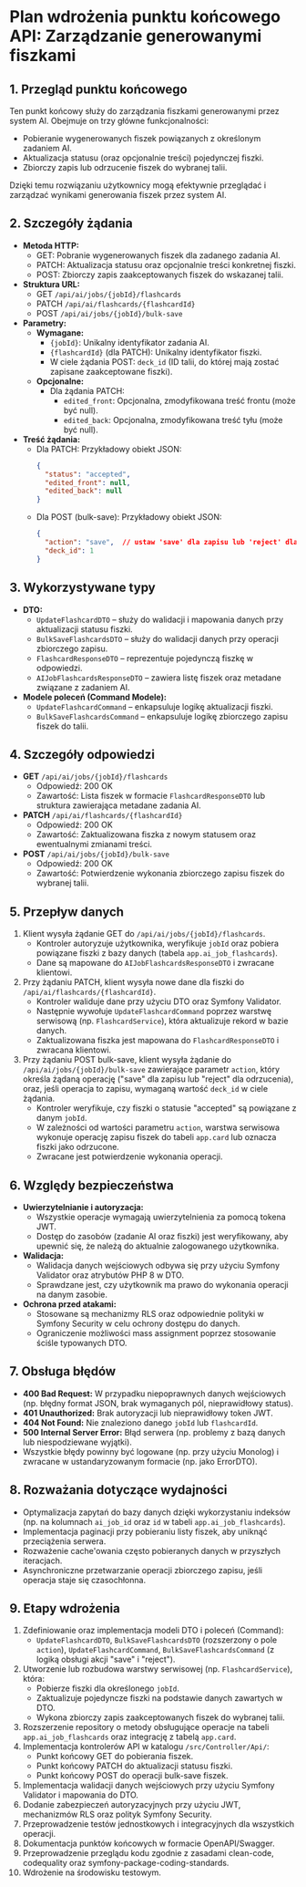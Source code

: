 # Plan wdrożenia punktu końcowego API: Zarządzanie generowanymi fiszkami

## 1. Przegląd punktu końcowego
Ten punkt końcowy służy do zarządzania fiszkami generowanymi przez system AI. Obejmuje on trzy główne funkcjonalności:
- Pobieranie wygenerowanych fiszek powiązanych z określonym zadaniem AI.
- Aktualizacja statusu (oraz opcjonalnie treści) pojedynczej fiszki.
- Zbiorczy zapis lub odrzucenie fiszek do wybranej talii.

Dzięki temu rozwiązaniu użytkownicy mogą efektywnie przeglądać i zarządzać wynikami generowania fiszek przez system AI.

## 2. Szczegóły żądania
- **Metoda HTTP:**
  - GET: Pobranie wygenerowanych fiszek dla zadanego zadania AI.
  - PATCH: Aktualizacja statusu oraz opcjonalnie treści konkretnej fiszki.
  - POST: Zbiorczy zapis zaakceptowanych fiszek do wskazanej talii.
- **Struktura URL:**
  - GET `/api/ai/jobs/{jobId}/flashcards`
  - PATCH `/api/ai/flashcards/{flashcardId}`
  - POST `/api/ai/jobs/{jobId}/bulk-save`
- **Parametry:**
  - **Wymagane:**
    - `{jobId}`: Unikalny identyfikator zadania AI.
    - `{flashcardId}` (dla PATCH): Unikalny identyfikator fiszki.
    - W ciele żądania POST: `deck_id` (ID talii, do której mają zostać zapisane zaakceptowane fiszki).
  - **Opcjonalne:**
    - Dla żądania PATCH:
      - `edited_front`: Opcjonalna, zmodyfikowana treść frontu (może być null).
      - `edited_back`: Opcjonalna, zmodyfikowana treść tyłu (może być null).
- **Treść żądania:**
  - Dla PATCH: Przykładowy obiekt JSON:
    ```json
    { 
      "status": "accepted", 
      "edited_front": null, 
      "edited_back": null 
    }
    ```
  - Dla POST (bulk-save): Przykładowy obiekt JSON:
    ```json
    {
      "action": "save",  // ustaw 'save' dla zapisu lub 'reject' dla odrzucenia; przy 'save' wymagany jest parametr deck_id
      "deck_id": 1
    }
    ```

## 3. Wykorzystywane typy
- **DTO:**
  - `UpdateFlashcardDTO` – służy do walidacji i mapowania danych przy aktualizacji statusu fiszki.
  - `BulkSaveFlashcardsDTO` – służy do walidacji danych przy operacji zbiorczego zapisu.
  - `FlashcardResponseDTO` – reprezentuje pojedynczą fiszkę w odpowiedzi.
  - `AIJobFlashcardsResponseDTO` – zawiera listę fiszek oraz metadane związane z zadaniem AI.
- **Modele poleceń (Command Modele):**
  - `UpdateFlashcardCommand` – enkapsuluje logikę aktualizacji fiszki.
  - `BulkSaveFlashcardsCommand` – enkapsuluje logikę zbiorczego zapisu fiszek do talii.

## 4. Szczegóły odpowiedzi
- **GET** `/api/ai/jobs/{jobId}/flashcards`
  - Odpowiedź: 200 OK
  - Zawartość: Lista fiszek w formacie `FlashcardResponseDTO` lub struktura zawierająca metadane zadania AI.
- **PATCH** `/api/ai/flashcards/{flashcardId}`
  - Odpowiedź: 200 OK
  - Zawartość: Zaktualizowana fiszka z nowym statusem oraz ewentualnymi zmianami treści.
- **POST** `/api/ai/jobs/{jobId}/bulk-save`
  - Odpowiedź: 200 OK
  - Zawartość: Potwierdzenie wykonania zbiorczego zapisu fiszek do wybranej talii.

## 5. Przepływ danych
1. Klient wysyła żądanie GET do `/api/ai/jobs/{jobId}/flashcards`.
   - Kontroler autoryzuje użytkownika, weryfikuje `jobId` oraz pobiera powiązane fiszki z bazy danych (tabela `app.ai_job_flashcards`).
   - Dane są mapowane do `AIJobFlashcardsResponseDTO` i zwracane klientowi.
2. Przy żądaniu PATCH, klient wysyła nowe dane dla fiszki do `/api/ai/flashcards/{flashcardId}`.
   - Kontroler waliduje dane przy użyciu DTO oraz Symfony Validator.
   - Następnie wywołuje `UpdateFlashcardCommand` poprzez warstwę serwisową (np. `FlashcardService`), która aktualizuje rekord w bazie danych.
   - Zaktualizowana fiszka jest mapowana do `FlashcardResponseDTO` i zwracana klientowi.
3. Przy żądaniu POST bulk-save, klient wysyła żądanie do `/api/ai/jobs/{jobId}/bulk-save` zawierające parametr `action`, który określa żądaną operację ("save" dla zapisu lub "reject" dla odrzucenia), oraz, jeśli operacja to zapisu, wymaganą wartość `deck_id` w ciele żądania.
   - Kontroler weryfikuje, czy fiszki o statusie "accepted" są powiązane z danym `jobId`.
   - W zależności od wartości parametru `action`, warstwa serwisowa wykonuje operację zapisu fiszek do tabeli `app.card` lub oznacza fiszki jako odrzucone.
   - Zwracane jest potwierdzenie wykonania operacji.

## 6. Względy bezpieczeństwa
- **Uwierzytelnianie i autoryzacja:**
  - Wszystkie operacje wymagają uwierzytelnienia za pomocą tokena JWT.
  - Dostęp do zasobów (zadanie AI oraz fiszki) jest weryfikowany, aby upewnić się, że należą do aktualnie zalogowanego użytkownika.
- **Walidacja:**
  - Walidacja danych wejściowych odbywa się przy użyciu Symfony Validator oraz atrybutów PHP 8 w DTO.
  - Sprawdzane jest, czy użytkownik ma prawo do wykonania operacji na danym zasobie.
- **Ochrona przed atakami:**
  - Stosowane są mechanizmy RLS oraz odpowiednie polityki w Symfony Security w celu ochrony dostępu do danych.
  - Ograniczenie możliwości mass assignment poprzez stosowanie ściśle typowanych DTO.

## 7. Obsługa błędów
- **400 Bad Request:** W przypadku niepoprawnych danych wejściowych (np. błędny format JSON, brak wymaganych pól, nieprawidłowy status).
- **401 Unauthorized:** Brak autoryzacji lub nieprawidłowy token JWT.
- **404 Not Found:** Nie znaleziono danego `jobId` lub `flashcardId`.
- **500 Internal Server Error:** Błąd serwera (np. problemy z bazą danych lub niespodziewane wyjątki).
- Wszystkie błędy powinny być logowane (np. przy użyciu Monolog) i zwracane w ustandaryzowanym formacie (np. jako ErrorDTO).

## 8. Rozważania dotyczące wydajności
- Optymalizacja zapytań do bazy danych dzięki wykorzystaniu indeksów (np. na kolumnach `ai_job_id` oraz `id` w tabeli `app.ai_job_flashcards`).
- Implementacja paginacji przy pobieraniu listy fiszek, aby uniknąć przeciążenia serwera.
- Rozważenie cache'owania często pobieranych danych w przyszłych iteracjach.
- Asynchroniczne przetwarzanie operacji zbiorczego zapisu, jeśli operacja staje się czasochłonna.

## 9. Etapy wdrożenia
1. Zdefiniowanie oraz implementacja modeli DTO i poleceń (Command):
   - `UpdateFlashcardDTO`, `BulkSaveFlashcardsDTO` (rozszerzony o pole `action`), `UpdateFlashcardCommand`, `BulkSaveFlashcardsCommand` (z logiką obsługi akcji "save" i "reject").
2. Utworzenie lub rozbudowa warstwy serwisowej (np. `FlashcardService`), która:
   - Pobierze fiszki dla określonego `jobId`.
   - Zaktualizuje pojedyncze fiszki na podstawie danych zawartych w DTO.
   - Wykona zbiorczy zapis zaakceptowanych fiszek do wybranej talii.
3. Rozszerzenie repository o metody obsługujące operacje na tabeli `app.ai_job_flashcards` oraz integrację z tabelą `app.card`.
4. Implementacja kontrolerów API w katalogu `/src/Controller/Api/`:
   - Punkt końcowy GET do pobierania fiszek.
   - Punkt końcowy PATCH do aktualizacji statusu fiszki.
   - Punkt końcowy POST do operacji bulk-save fiszek.
5. Implementacja walidacji danych wejściowych przy użyciu Symfony Validator i mapowania do DTO.
6. Dodanie zabezpieczeń autoryzacyjnych przy użyciu JWT, mechanizmów RLS oraz polityk Symfony Security.
7. Przeprowadzenie testów jednostkowych i integracyjnych dla wszystkich operacji.
8. Dokumentacja punktów końcowych w formacie OpenAPI/Swagger.
9. Przeprowadzenie przeglądu kodu zgodnie z zasadami clean-code, codequality oraz symfony-package-coding-standards.
10. Wdrożenie na środowisku testowym. 